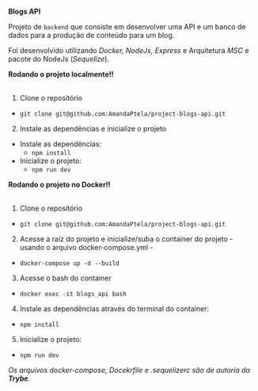  <strong> Blogs API </strong><br />

Projeto de `backend` que consiste em desenvolver uma API e um banco de dados para a produção de conteúdo para um blog.

Foi desenvolvido utilizando _Docker, NodeJs, Express_ e Arquitetura _MSC_ e pacote do NodeJs (_Sequelize_).

  <summary><strong>Rodando o projeto localmente‼️ </strong></summary><br />
  
  1. Clone o repositório
   - `git clone git@github.com:AmandaPtela/project-blogs-api.git`
    
  2. Instale as dependências e inicialize o projeto
  - Instale as dependências:
    - `npm install`
  - Inicialize o projeto:
    - `npm run dev`
  
  <summary><strong>Rodando o projeto no Docker‼️ </strong></summary><br />
  
  1. Clone o repositório
   - `git clone git@github.com:AmandaPtela/project-blogs-api.git`
  
  2. Acesse a raíz do projeto e inicialize/suba o container do projeto - usando o arquivo docker-compose.yml -
   - `docker-compose up -d --build`
     
  3. Acesse o bash do container
   - `docker exec -it blogs_api bash`
  4. Instale as dependências através do terminal do container:
   - `npm install`
  5. Inicialize o projeto:
   - `npm run dev`
  
*Os arquivos _docker-compose_, _Docekrfile_ e _.sequelizerc_ são de autoria da **Trybe**.*

